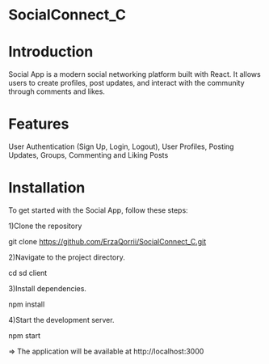 # SocialConnect_C
# Introduction
Social App is a modern social networking platform built with React. It allows users to create profiles, post updates,  and interact with the community through comments and likes.

# Features
User Authentication (Sign Up, Login, Logout),
User Profiles,
Posting Updates,
Groups,
Commenting and Liking Posts

# Installation
To get started with the Social App, follow these steps:

1)Clone the repository

git clone https://github.com/ErzaQorrii/SocialConnect_C.git 

2)Navigate to the project directory.

cd sd client

3)Install dependencies.

npm install

4)Start the development server.

npm start

=> The application will be available at http://localhost:3000
